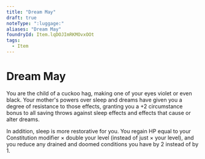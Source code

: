 ```yaml
---
title: "Dream May"
draft: true
noteType: ":luggage:"
aliases: "Dream May"
foundryId: Item.lqDOJImRKMOvxOOt
tags:
  - Item
---
```


# Dream May

You are the child of a cuckoo hag, making one of your eyes violet or even black. Your mother's powers over sleep and dreams have given you a degree of resistance to those effects, granting you a +2 circumstance bonus to all saving throws against sleep effects and effects that cause or alter dreams.

In addition, sleep is more restorative for you. You regain HP equal to your Constitution modifier × double your level (instead of just × your level), and you reduce any drained and doomed conditions you have by 2 instead of by 1.
